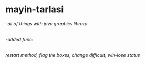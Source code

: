 # mayin-tarlasi  
###### -all of things with java graphics library  
###### -added func:  
###### restart method, flag the boxes, change difficult, win-lose status  
